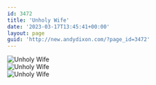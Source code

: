 ```yaml
---
id: 3472
title: 'Unholy Wife'
date: '2023-03-17T13:45:41+00:00'
layout: page
guid: 'http://new.andydixon.com/?page_id=3472'
---
```


![Unholy Wife](https://i0.wp.com/assets.g8x2.ldn.idrivee2-23.com/posters/Unholy%20Wife%2001.jpg?w=1200&ssl=1 "Unholy Wife")  
![Unholy Wife](https://i0.wp.com/assets.g8x2.ldn.idrivee2-23.com/posters/Unholy%20Wife%2002.jpg?w=1200&ssl=1 "Unholy Wife")  
![Unholy Wife](https://i0.wp.com/assets.g8x2.ldn.idrivee2-23.com/posters/Unholy%20Wife%2003.jpg?w=1200&ssl=1 "Unholy Wife")